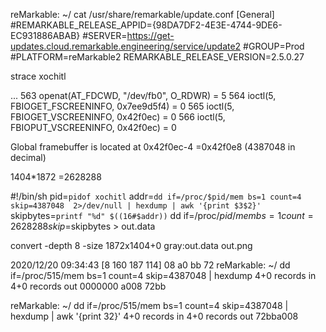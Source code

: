 reMarkable: ~/ cat /usr/share/remarkable/update.conf
[General]
#REMARKABLE_RELEASE_APPID={98DA7DF2-4E3E-4744-9DE6-EC931886ABAB}
#SERVER=https://get-updates.cloud.remarkable.engineering/service/update2
#GROUP=Prod
#PLATFORM=reMarkable2
REMARKABLE_RELEASE_VERSION=2.5.0.27

strace xochitl

...
563 openat(AT_FDCWD, "/dev/fb0", O_RDWR)    = 5
564 ioctl(5, FBIOGET_FSCREENINFO, 0x7ee9d5f4) = 0
565 ioctl(5, FBIOGET_VSCREENINFO, 0x42f0ec) = 0
566 ioctl(5, FBIOPUT_VSCREENINFO, 0x42f0ec) = 0

Global framebuffer is located at 0x42f0ec-4 =0x42f0e8 (4387048 in decimal)


1404*1872 =2628288 

#!/bin/sh
pid=`pidof xochitl`
addr=`dd if=/proc/$pid/mem bs=1 count=4 skip=4387048  2>/dev/null | hexdump | awk '{print $3$2}'`
skipbytes=`printf "%d" $((16#$addr))`
dd if=/proc/$pid/mem bs=1 count=2628288 skip=$skipbytes > out.data

convert -depth 8 -size 1872x1404+0 gray:out.data out.png

2020/12/20 09:34:43 [8 160 187 114]
                     08 a0  bb  72
reMarkable: ~/ dd if=/proc/515/mem  bs=1 count=4 skip=4387048 | hexdump
4+0 records in
4+0 records out
0000000 a008 72bb

reMarkable: ~/ dd if=/proc/515/mem  bs=1 count=4 skip=4387048 | hexdump | awk '{print $3$2}'
4+0 records in
4+0 records out
72bba008
